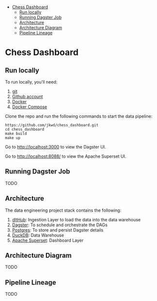 - [Chess Dashboard](#chess-dashboard)
  - [Run locally](#run-locally)
  - [Running Dagster Job](#running-dagster-job)
  - [Architecture](#architecture)
  - [Architecture Diagram](#architecture-diagram)
  - [Pipeline Lineage](#pipeline-lineage)

# Chess Dashboard
## Run locally
To run locally, you'll need:
1. [git](https://git-scm.com/book/en/v2/Getting-Started-Installing-Git)
2. [Github account](https://github.com/)
3. [Docker](https://docs.docker.com/engine/install/)
4. [Docker Compose](https://docs.docker.com/compose/install/)

Clone the repo and run the following commands to start the data pipeline:
```
https://github.com/jkwd/chess_dashboard.git
cd chess_dashboard
make build
make up
```

Go to [http://localhost:3000](http://localhost:3000) to view the Dagster UI.

Go to [http://localhost:8088/](http://localhost:8088/) to view the Apache Superset UI.

## Running Dagster Job
TODO

## Architecture
The data engineering project stack contains the following:
1. [dltHub](https://dlthub.com/): Ingestion Layer to load the data into the data warehouse
2. [Dagster](https://dagster.io/): To schedule and orchestrate the DAGs
3. [Postgres](https://www.postgresql.org/): To store and persist Dagster details
4. [DuckDB](https://duckdb.org/): Data Warehouse
5. [Apache Superset](https://superset.apache.org/): Dashboard Layer

## Architecture Diagram
TODO

## Pipeline Lineage
TODO